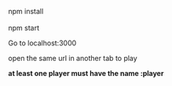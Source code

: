 
npm install<br></br>
npm start

Go to localhost:3000

open the same url in another tab to play

<b>at least one player must have the name :player</b>
